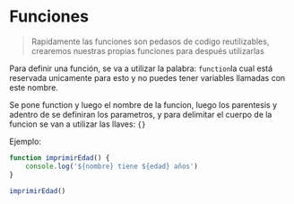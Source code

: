 # Funciones

> Rapidamente las funciones son pedasos de codigo reutilizables, crearemos nuestras propias funciones para después utilizarlas 

Para definir una función, se va a utilizar la palabra: ```function```la cual está reservada unicamente para esto y no puedes tener variables llamadas con este nombre.

Se pone function y luego el nombre de la funcion, luego los parentesis y adentro de se definiran los parametros, y para delimitar el cuerpo de la funcion se van a utilizar las llaves: ```{}```

Ejemplo:

```js
function imprimirEdad() {
	console.log('${nombre} tiene ${edad} años')
}

imprimirEdad()
```

